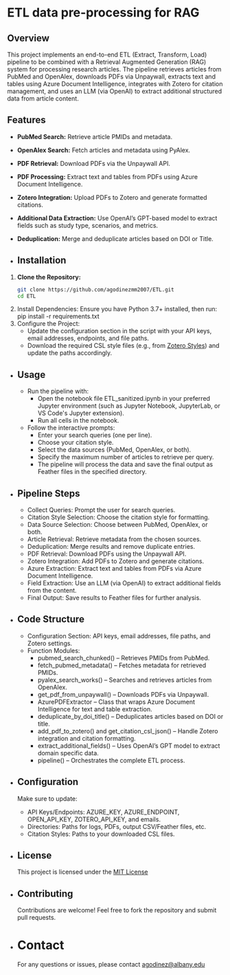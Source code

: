 # ETL data pre-processing for RAG

## Overview
This project implements an end-to-end ETL (Extract, Transform, Load) pipeline to be combined with a Retrieval Augmented Generation (RAG) system for processing research articles. 
The pipeline retrieves articles from PubMed and OpenAlex, downloads PDFs via Unpaywall, extracts text and tables using Azure Document Intelligence, integrates with Zotero for 
citation management, and uses an LLM (via OpenAI) to extract additional structured data from article content.

## Features
- **PubMed Search:** Retrieve article PMIDs and metadata.
- **OpenAlex Search:** Fetch articles and metadata using PyAlex.
- **PDF Retrieval:** Download PDFs via the Unpaywall API.
- **PDF Processing:** Extract text and tables from PDFs using Azure Document Intelligence.
- **Zotero Integration:** Upload PDFs to Zotero and generate formatted citations.
- **Additional Data Extraction:** Use OpenAI’s GPT-based model to extract fields such as study type, scenarios, and metrics.
- **Deduplication:** Merge and deduplicate articles based on DOI or Title.

- ## Installation
1. **Clone the Repository:**
   ```bash
   git clone https://github.com/agodinezmm2007/ETL.git
   cd ETL
2. Install Dependencies: Ensure you have Python 3.7+ installed, then run:
   pip install -r requirements.txt
 3. Configure the Project:
    * Update the configuration section in the script with your API keys, email addresses, endpoints, and file paths.
    * Download the required CSL style files (e.g., from [Zotero Styles](https://www.zotero.org/styles)) and update the paths accordingly.
   
- ## Usage
  - Run the pipeline with:
    * Open the notebook file ETL_sanitized.ipynb in your preferred Jupyter environment (such as Jupyter Notebook, JupyterLab, or VS Code's Jupyter extension).
    * Run all cells in the notebook.
  - Follow the interactive prompts:
    * Enter your search queries (one per line).
    * Choose your citation style.
    * Select the data sources (PubMed, OpenAlex, or both).
    * Specify the maximum number of articles to retrieve per query.
    * The pipeline will process the data and save the final output as Feather files in the specified directory.

- ## Pipeline Steps
  * Collect Queries: Prompt the user for search queries.
  * Citation Style Selection: Choose the citation style for formatting.
  * Data Source Selection: Choose between PubMed, OpenAlex, or both.
  * Article Retrieval: Retrieve metadata from the chosen sources.
  * Deduplication: Merge results and remove duplicate entries.
  * PDF Retrieval: Download PDFs using the Unpaywall API.
  * Zotero Integration: Add PDFs to Zotero and generate citations.
  * Azure Extraction: Extract text and tables from PDFs via Azure Document Intelligence.
  * Field Extraction: Use an LLM (via OpenAI) to extract additional fields from the content.
  * Final Output: Save results to Feather files for further analysis.
 
- ## Code Structure
  * Configuration Section: API keys, email addresses, file paths, and Zotero settings.
  * Function Modules:
      * pubmed_search_chunked() – Retrieves PMIDs from PubMed.
      * fetch_pubmed_metadata() – Fetches metadata for retrieved PMIDs.
      * pyalex_search_works() – Searches and retrieves articles from OpenAlex.
      * get_pdf_from_unpaywall() – Downloads PDFs via Unpaywall.
      * AzurePDFExtractor – Class that wraps Azure Document Intelligence for text and table extraction.
      * deduplicate_by_doi_title() – Deduplicates articles based on DOI or title.
      * add_pdf_to_zotero() and get_citation_csl_json() – Handle Zotero integration and citation formatting.
      * extract_additional_fields() – Uses OpenAI’s GPT model to extract domain specific data.
      * pipeline() – Orchestrates the complete ETL process.
- ## Configuration
  Make sure to update:
    * API Keys/Endpoints: AZURE_KEY, AZURE_ENDPOINT, OPEN_API_KEY, ZOTERO_API_KEY, and emails.
    * Directories: Paths for logs, PDFs, output CSV/Feather files, etc.
    * Citation Styles: Paths to your downloaded CSL files.
- ## License
  This project is licensed under the [MIT License](https://github.com/agodinezmm2007/ETL/blob/main/LICENSE)

- ## Contributing
  Contributions are welcome! Feel free to fork the repository and submit pull requests.

- # Contact
  For any questions or issues, please contact agodinez@albany.edu
